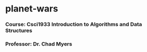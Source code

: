 # planet-wars
### Course: Csci1933 Introduction to Algorithms and Data Structures
### Professor: Dr. Chad Myers
